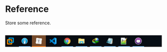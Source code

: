 # Reference
Store some reference.

![image-20200418221909242](README.assets/image-20200418221909242.png)


